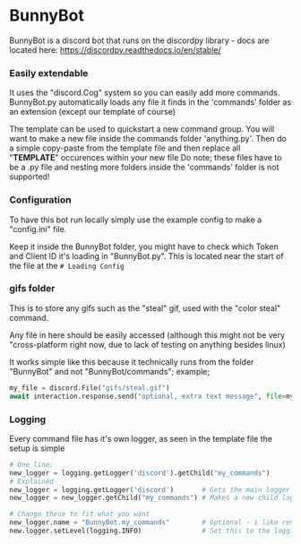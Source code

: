 # BunnyBot
BunnyBot is a discord bot that runs on the discordpy library - docs are located here: https://discordpy.readthedocs.io/en/stable/


### Easily extendable
It uses the "discord.Cog" system so you can easily add more commands.
BunnyBot.py automatically loads any file it finds in the 'commands' folder as an extension (except our template of course)

The template can be used to quickstart a new command group.
You will want to make a new file inside the commands folder 'anything.py'.
Then do a simple copy-paste from the template file and then replace all "__TEMPLATE__" occurences within your new file
Do note; these files have to be a .py file and nesting more folders inside the 'commands' folder is not supported!


### Configuration
To have this bot run locally simply use the example config to make a "config.ini" file.

Keep it inside the BunnyBot folder, you might have to check which Token and Client ID it's loading in "BunnyBot.py".
This is located near the start of the file at the `# Loading Config`


### gifs folder
This is to store any gifs such as the "steal" gif, used with the "color steal" command.

Any file in here should be easily accessed (although this might not be very "cross-platform right now, due to lack of testing on anything besides linux)

It works simple like this because it technically runs from the folder "BunnyBot" and not "BunnyBot/commands";
example;
```python
my_file = discord.File("gifs/steal.gif")
await interaction.response.send("optional, extra text message", file=my_file)
```


### Logging
Every command file has it's own logger, as seen in the template file
the setup is simple
```python
# One line;
new_logger = logging.getLogger('discord').getChild("my_commands")
# Explained
new_logger = logging.getLogger('discord')       # Gets the main logger - if we simply used our own the output does not seem to work
new_logger = new_logger.getChild("my_commands") # Makes a new child logger if it does not exist yet

# Change these to fit what you want
new_logger.name = "BunnyBot.my_commands"        # Optional - i like renaming it so it looks cleaner for me on the output
new.logger.setLevel(logging.INFO)               # Set this to the logging level you want to run the bot at
```
